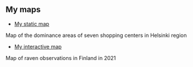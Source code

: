 ## My maps

 - [My static map](https://autogis-2021.github.io/exercise-5-irisaalto/docs/dominance_areas_roads.png)

Map of the dominance areas of seven shopping centers in Helsinki region

 
 - [My interactive map](https://autogis-2021.github.io/exercise-5-irisaalto/docs/ravens.html)

Map of raven observations in Finland in 2021

